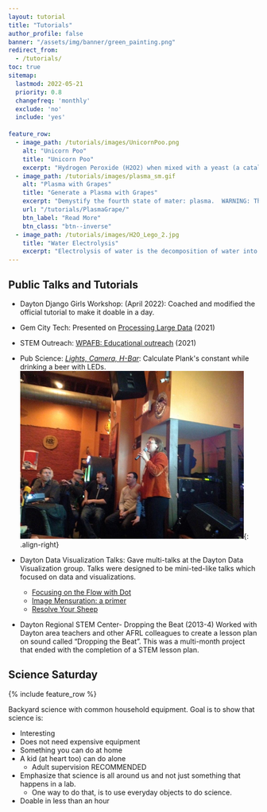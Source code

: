 ```yaml
---
layout: tutorial
title: "Tutorials"
author_profile: false
banner: "/assets/img/banner/green_painting.png"
redirect_from:
  - /tutorials/
toc: true
sitemap:
  lastmod: 2022-05-21
  priority: 0.8
  changefreq: 'monthly'
  exclude: 'no'
  include: 'yes'

feature_row:
  - image_path: /tutorials/images/UnicornPoo.png
    alt: "Unicorn Poo"
    title: "Unicorn Poo"
    excerpt: "Hydrogen Peroxide (H2O2) when mixed with a yeast (a catalyst) produces Water (H2O), Oxygen (O) and HEAT. By adding soap, we can capture the Oxygen"
  - image_path: /tutorials/images/plasma_sm.gif
    alt: "Plasma with Grapes"
    title: "Generate a Plasma with Grapes"
    excerpt: "Demystify the fourth state of mater: plasma.  WARNING: This may destroy your microwave"
    url: "/tutorials/PlasmaGrape/"
    btn_label: "Read More"
    btn_class: "btn--inverse"
  - image_path: /tutorials/images/H2O_Lego_2.jpg
    title: "Water Electrolysis"
    excerpt: "Electrolysis of water is the decomposition of water into oxygen and hydrogen gas due to the passage of an electric current."
---
```


## Public Talks and Tutorials

- Dayton Django Girls Workshop: (April 2022): Coached and modified the official tutorial to
  make it doable in a day.  
- Gem City Tech: Presented on [Processing Large Data](https://www.youtube.com/watch?v=OJIa7UkRteI) (2021)
- STEM Outreach: [WPAFB: Educational outreach](https://www.youtube.com/watch?v=9x0lPsfbQdo) (2021)
- Pub Science: [*Lights, Camera, H-Bar*](https://drive.google.com/file/d/0BzCwhHRUxz7Yc2RnR3otOUZPelk/view?usp=sharing):
 Calculate Plank's constant while drinking a beer with LEDs.
 ![PubScience](assets/img/tutorial/pubscience.jpg){: .align-right}
- Dayton Data Visualization Talks: Gave multi-talks at the Dayton Data Visualization group. Talks were designed to be mini-ted-like talks which focused on data and visualizations.

  - [Focusing on the Flow with Dot](https://docs.google.com/presentation/d/1DfbmtCJKQVGnex6X4_0GPhgitkCi0a6fufh2VAqx6sI/edit?usp=sharing)
  - [Image Mensuration: a primer](https://docs.google.com/presentation/d/1ocA8uSUfBn_IC0QpfUIivTeDuRHp3eCnN-fjJv9Zmss/edit?usp=sharing)
  - [Resolve Your Sheep](https://docs.google.com/presentation/d/162ondZKzfNKs0l6v197epxRxYeJz64x9AQoJrN2q1oU/edit?usp=sharing)

- Dayton Regional STEM Center- Dropping the Beat (2013-4)
Worked with Dayton area teachers and other AFRL colleagues to create a lesson plan on sound called “Dropping the Beat”. This was a multi-month project that ended with the completion of a STEM lesson plan.



## Science Saturday 

{% include feature_row %}

Backyard science with common household equipment. Goal is to show that science is:

* Interesting
* Does not need expensive equipment 
* Something you can do at home 
* A kid (at heart too) can do alone
  * Adult supervision RECOMMENDED
* Emphasize that science is all around us and not just something that happens in a lab.
  * One way to do that, is to use everyday objects to do science.
* Doable in less than an hour




